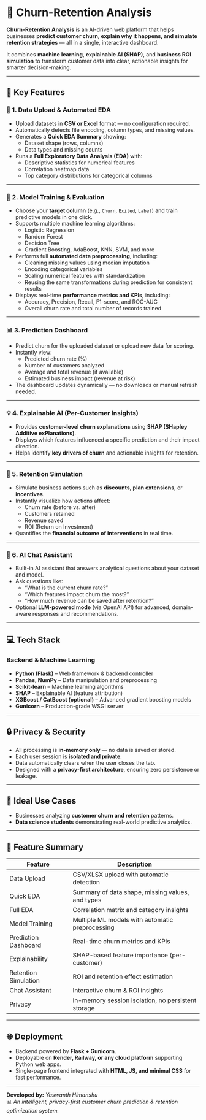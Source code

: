 # 🧠 Churn-Retention Analysis  

**Churn-Retention Analysis** is an AI-driven web platform that helps businesses **predict customer churn, explain why it happens, and simulate retention strategies** — all in a single, interactive dashboard.  

It combines **machine learning**, **explainable AI (SHAP)**, and **business ROI simulation** to transform customer data into clear, actionable insights for smarter decision-making.  

---

## 🚀 Key Features  

### 🧩 1. Data Upload & Automated EDA  
- Upload datasets in **CSV or Excel** format — no configuration required.  
- Automatically detects file encoding, column types, and missing values.  
- Generates a **Quick EDA Summary** showing:  
  - Dataset shape (rows, columns)  
  - Data types and missing counts  
- Runs a **Full Exploratory Data Analysis (EDA)** with:  
  - Descriptive statistics for numerical features  
  - Correlation heatmap data  
  - Top category distributions for categorical columns  

---

### 🤖 2. Model Training & Evaluation  
- Choose your **target column** (e.g., `Churn`, `Exited`, `Label`) and train predictive models in one click.  
- Supports multiple machine learning algorithms:  
  - Logistic Regression  
  - Random Forest  
  - Decision Tree  
  - Gradient Boosting, AdaBoost, KNN, SVM, and more  
- Performs full **automated data preprocessing**, including:  
  - Cleaning missing values using median imputation  
  - Encoding categorical variables  
  - Scaling numerical features with standardization  
  - Reusing the same transformations during prediction for consistent results  
- Displays real-time **performance metrics and KPIs**, including:  
  - Accuracy, Precision, Recall, F1-score, and ROC-AUC  
  - Overall churn rate and total number of records trained  

---

### 📊 3. Prediction Dashboard  
- Predict churn for the uploaded dataset or upload new data for scoring.  
- Instantly view:  
  - Predicted churn rate (%)  
  - Number of customers analyzed  
  - Average and total revenue (if available)  
  - Estimated business impact (revenue at risk)  
- The dashboard updates dynamically — no downloads or manual refresh needed.  

---

### 💡 4. Explainable AI (Per-Customer Insights)  
- Provides **customer-level churn explanations** using **SHAP (SHapley Additive exPlanations)**.  
- Displays which features influenced a specific prediction and their impact direction.  
- Helps identify **key drivers of churn** and actionable insights for retention.  

---

### 🧮 5. Retention Simulation  
- Simulate business actions such as **discounts**, **plan extensions**, or **incentives**.  
- Instantly visualize how actions affect:  
  - Churn rate (before vs. after)  
  - Customers retained  
  - Revenue saved  
  - ROI (Return on Investment)  
- Quantifies the **financial outcome of interventions** in real time.  

---

### 💬 6. AI Chat Assistant  
- Built-in AI assistant that answers analytical questions about your dataset and model.  
- Ask questions like:  
  - “What is the current churn rate?”  
  - “Which features impact churn the most?”  
  - “How much revenue can be saved after retention?”  
- Optional **LLM-powered mode** (via OpenAI API) for advanced, domain-aware responses and recommendations.  

---

## 💻 Tech Stack  

### Backend & Machine Learning  
- **Python (Flask)** – Web framework & backend controller  
- **Pandas, NumPy** – Data manipulation and preprocessing  
- **Scikit-learn** – Machine learning algorithms  
- **SHAP** – Explainable AI (feature attribution)  
- **XGBoost / CatBoost (optional)** – Advanced gradient boosting models  
- **Gunicorn** – Production-grade WSGI server  

---

## 🔒 Privacy & Security  
- All processing is **in-memory only** — no data is saved or stored.  
- Each user session is **isolated and private**.  
- Data automatically clears when the user closes the tab.  
- Designed with a **privacy-first architecture**, ensuring zero persistence or leakage.  

---

## 💼 Ideal Use Cases  
- Businesses analyzing **customer churn and retention** patterns.  
- **Data science students** demonstrating real-world predictive analytics.  

---

## 🧾 Feature Summary  

| Feature | Description |
|----------|--------------|
| Data Upload | CSV/XLSX upload with automatic detection |
| Quick EDA | Summary of data shape, missing values, and types |
| Full EDA | Correlation matrix and category insights |
| Model Training | Multiple ML models with automatic preprocessing |
| Prediction Dashboard | Real-time churn metrics and KPIs |
| Explainability | SHAP-based feature importance (per-customer) |
| Retention Simulation | ROI and retention effect estimation |
| Chat Assistant | Interactive churn & ROI insights |
| Privacy | In-memory session isolation, no persistent storage |

---

## 🌐 Deployment  
- Backend powered by **Flask + Gunicorn**.  
- Deployable on **Render, Railway, or any cloud platform** supporting Python web apps.  
- Single-page frontend integrated with **HTML, JS, and minimal CSS** for fast performance.  

---

**Developed by:** *Yaswanth Himanshu*  
📊 *An intelligent, privacy-first customer churn prediction & retention optimization system.*


